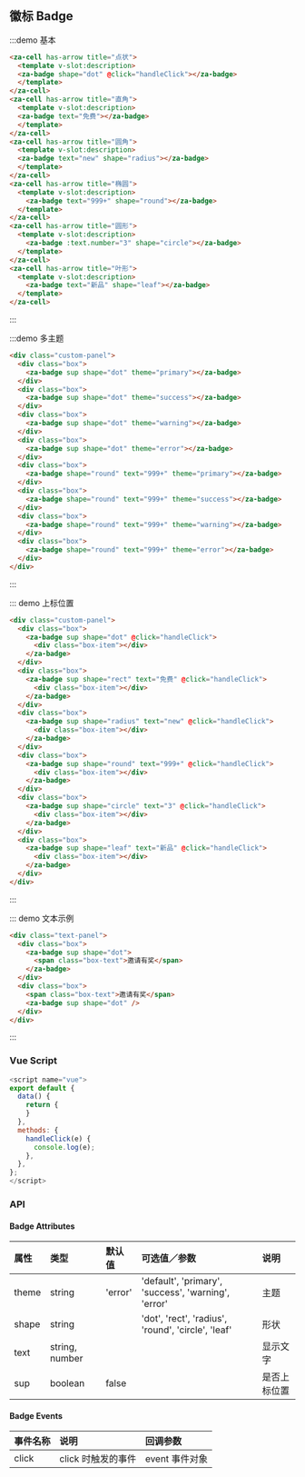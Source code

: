 ## 徽标 Badge

:::demo 基本

```html
<za-cell has-arrow title="点状">
  <template v-slot:description>
  <za-badge shape="dot" @click="handleClick"></za-badge>
  </template>
</za-cell>
<za-cell has-arrow title="直角">
  <template v-slot:description>
  <za-badge text="免费"></za-badge>
  </template>
</za-cell>
<za-cell has-arrow title="圆角">
  <template v-slot:description>
  <za-badge text="new" shape="radius"></za-badge>
  </template>
</za-cell>
<za-cell has-arrow title="椭圆">
  <template v-slot:description>
    <za-badge text="999+" shape="round"></za-badge>
  </template>
</za-cell>
<za-cell has-arrow title="圆形">
  <template v-slot:description>
    <za-badge :text.number="3" shape="circle"></za-badge>
  </template>
</za-cell>
<za-cell has-arrow title="叶形">
  <template v-slot:description>
    <za-badge text="新品" shape="leaf"></za-badge>
  </template>
</za-cell>
```

:::

:::demo 多主题

```html
<div class="custom-panel">
  <div class="box">
    <za-badge sup shape="dot" theme="primary"></za-badge>
  </div>
  <div class="box">
    <za-badge sup shape="dot" theme="success"></za-badge>
  </div>
  <div class="box">
    <za-badge sup shape="dot" theme="warning"></za-badge>
  </div>
  <div class="box">
    <za-badge sup shape="dot" theme="error"></za-badge>
  </div>
  <div class="box">
    <za-badge shape="round" text="999+" theme="primary"></za-badge>
  </div>
  <div class="box">
    <za-badge shape="round" text="999+" theme="success"></za-badge>
  </div>
  <div class="box">
    <za-badge shape="round" text="999+" theme="warning"></za-badge>
  </div>
  <div class="box">
    <za-badge shape="round" text="999+" theme="error"></za-badge>
  </div>
</div>
```

:::

::: demo 上标位置

```html
<div class="custom-panel">
  <div class="box">
    <za-badge sup shape="dot" @click="handleClick">
      <div class="box-item"></div>
    </za-badge>
  </div>
  <div class="box">
    <za-badge sup shape="rect" text="免费" @click="handleClick">
      <div class="box-item"></div>
    </za-badge>
  </div>
  <div class="box">
    <za-badge sup shape="radius" text="new" @click="handleClick">
      <div class="box-item"></div>
    </za-badge>
  </div>
  <div class="box">
    <za-badge sup shape="round" text="999+" @click="handleClick">
      <div class="box-item"></div>
    </za-badge>
  </div>
  <div class="box">
    <za-badge sup shape="circle" text="3" @click="handleClick">
      <div class="box-item"></div>
    </za-badge>
  </div>
  <div class="box">
    <za-badge sup shape="leaf" text="新品" @click="handleClick">
      <div class="box-item"></div>
    </za-badge>
  </div>
</div>
```

:::

::: demo 文本示例

```html
<div class="text-panel">
  <div class="box">
    <za-badge sup shape="dot">
      <span class="box-text">邀请有奖</span>
    </za-badge>
  </div>
  <div class="box">
    <span class="box-text">邀请有奖</span>
    <za-badge sup shape="dot" />
  </div>
</div>
```

:::

### Vue Script

```javascript
<script name="vue">
export default {
  data() {
    return {
    }
  },
  methods: {
    handleClick(e) {
      console.log(e);
    },
  },
};
</script>
```

### API

#### Badge Attributes

| 属性      | 类型           | 默认值   | 可选值／参数                                        | 说明         |
| :-------- | :------------- | :------- | :-------------------------------------------------- | :----------- |
| theme     | string         | 'error'  | 'default', 'primary', 'success', 'warning', 'error' | 主题         |
| shape     | string         |          | 'dot', 'rect', 'radius', 'round', 'circle', 'leaf'  | 形状         |
| text      | string, number |          |                                                     | 显示文字     |
| sup       | boolean           | false    |                                                     | 是否上标位置 |

#### Badge Events

| 事件名称 | 说明               | 回调参数       |
| :------- | :----------------- | :------------- |
| click    | click 时触发的事件 | event 事件对象 |
